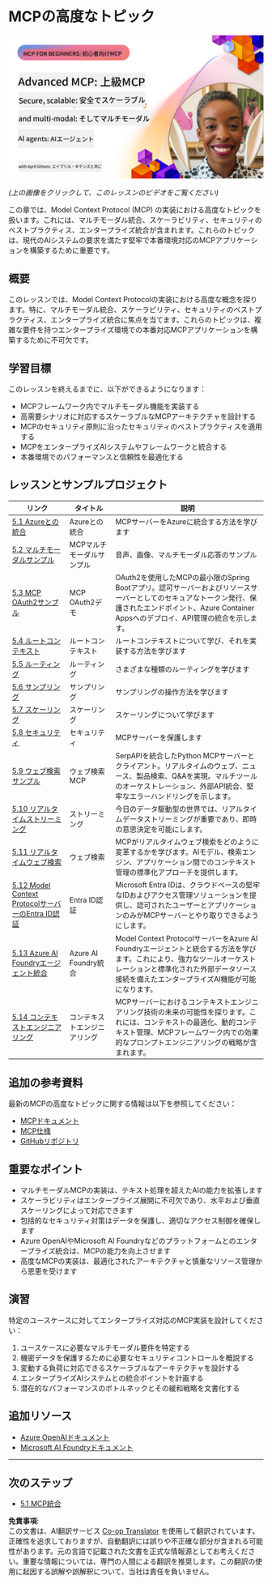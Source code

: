 <!--
CO_OP_TRANSLATOR_METADATA:
{
  "original_hash": "d204bc94ea6027d06a703b21b711ca57",
  "translation_date": "2025-07-29T00:10:02+00:00",
  "source_file": "05-AdvancedTopics/README.md",
  "language_code": "ja"
}
-->
# MCPの高度なトピック

[![高度なMCP: 安全性、スケーラビリティ、マルチモーダルAIエージェント](../../../translated_images/06.42259eaf91fccfc6d06ef1c126c9db04bbff9e5f60a87b782a2ec2616163142f.ja.png)](https://youtu.be/4yjmGvJzYdY)

_(上の画像をクリックして、このレッスンのビデオをご覧ください)_

この章では、Model Context Protocol (MCP) の実装における高度なトピックを扱います。これには、マルチモーダル統合、スケーラビリティ、セキュリティのベストプラクティス、エンタープライズ統合が含まれます。これらのトピックは、現代のAIシステムの要求を満たす堅牢で本番環境対応のMCPアプリケーションを構築するために重要です。

## 概要

このレッスンでは、Model Context Protocolの実装における高度な概念を探ります。特に、マルチモーダル統合、スケーラビリティ、セキュリティのベストプラクティス、エンタープライズ統合に焦点を当てます。これらのトピックは、複雑な要件を持つエンタープライズ環境での本番対応MCPアプリケーションを構築するために不可欠です。

## 学習目標

このレッスンを終えるまでに、以下ができるようになります：

- MCPフレームワーク内でマルチモーダル機能を実装する
- 高需要シナリオに対応するスケーラブルなMCPアーキテクチャを設計する
- MCPのセキュリティ原則に沿ったセキュリティのベストプラクティスを適用する
- MCPをエンタープライズAIシステムやフレームワークと統合する
- 本番環境でのパフォーマンスと信頼性を最適化する

## レッスンとサンプルプロジェクト

| リンク | タイトル | 説明 |
|------|-------|-------------|
| [5.1 Azureとの統合](./mcp-integration/README.md) | Azureとの統合 | MCPサーバーをAzureに統合する方法を学びます |
| [5.2 マルチモーダルサンプル](./mcp-multi-modality/README.md) | MCPマルチモーダルサンプル | 音声、画像、マルチモーダル応答のサンプル |
| [5.3 MCP OAuth2サンプル](../../../05-AdvancedTopics/mcp-oauth2-demo) | MCP OAuth2デモ | OAuth2を使用したMCPの最小限のSpring Bootアプリ。認可サーバーおよびリソースサーバーとしてのセキュアなトークン発行、保護されたエンドポイント、Azure Container Appsへのデプロイ、API管理の統合を示します。 |
| [5.4 ルートコンテキスト](./mcp-root-contexts/README.md) | ルートコンテキスト | ルートコンテキストについて学び、それを実装する方法を学びます |
| [5.5 ルーティング](./mcp-routing/README.md) | ルーティング | さまざまな種類のルーティングを学びます |
| [5.6 サンプリング](./mcp-sampling/README.md) | サンプリング | サンプリングの操作方法を学びます |
| [5.7 スケーリング](./mcp-scaling/README.md) | スケーリング | スケーリングについて学びます |
| [5.8 セキュリティ](./mcp-security/README.md) | セキュリティ | MCPサーバーを保護します |
| [5.9 ウェブ検索サンプル](./web-search-mcp/README.md) | ウェブ検索MCP | SerpAPIを統合したPython MCPサーバーとクライアント。リアルタイムのウェブ、ニュース、製品検索、Q&Aを実現。マルチツールのオーケストレーション、外部API統合、堅牢なエラーハンドリングを示します。 |
| [5.10 リアルタイムストリーミング](./mcp-realtimestreaming/README.md) | ストリーミング | 今日のデータ駆動型の世界では、リアルタイムデータストリーミングが重要であり、即時の意思決定を可能にします。 |
| [5.11 リアルタイムウェブ検索](./mcp-realtimesearch/README.md) | ウェブ検索 | MCPがリアルタイムウェブ検索をどのように変革するかを学びます。AIモデル、検索エンジン、アプリケーション間でのコンテキスト管理の標準化アプローチを提供します。 |
| [5.12 Model Context ProtocolサーバーのEntra ID認証](./mcp-security-entra/README.md) | Entra ID認証 | Microsoft Entra IDは、クラウドベースの堅牢なIDおよびアクセス管理ソリューションを提供し、認可されたユーザーとアプリケーションのみがMCPサーバーとやり取りできるようにします。 |
| [5.13 Azure AI Foundryエージェント統合](./mcp-foundry-agent-integration/README.md) | Azure AI Foundry統合 | Model Context ProtocolサーバーをAzure AI Foundryエージェントと統合する方法を学びます。これにより、強力なツールオーケストレーションと標準化された外部データソース接続を備えたエンタープライズAI機能が可能になります。 |
| [5.14 コンテキストエンジニアリング](./mcp-contextengineering/README.md) | コンテキストエンジニアリング | MCPサーバーにおけるコンテキストエンジニアリング技術の未来の可能性を探ります。これには、コンテキストの最適化、動的コンテキスト管理、MCPフレームワーク内での効果的なプロンプトエンジニアリングの戦略が含まれます。 |

## 追加の参考資料

最新のMCPの高度なトピックに関する情報は以下を参照してください：
- [MCPドキュメント](https://modelcontextprotocol.io/)
- [MCP仕様](https://spec.modelcontextprotocol.io/)
- [GitHubリポジトリ](https://github.com/modelcontextprotocol)

## 重要なポイント

- マルチモーダルMCPの実装は、テキスト処理を超えたAIの能力を拡張します
- スケーラビリティはエンタープライズ展開に不可欠であり、水平および垂直スケーリングによって対応できます
- 包括的なセキュリティ対策はデータを保護し、適切なアクセス制御を確保します
- Azure OpenAIやMicrosoft AI Foundryなどのプラットフォームとのエンタープライズ統合は、MCPの能力を向上させます
- 高度なMCPの実装は、最適化されたアーキテクチャと慎重なリソース管理から恩恵を受けます

## 演習

特定のユースケースに対してエンタープライズ対応のMCP実装を設計してください：

1. ユースケースに必要なマルチモーダル要件を特定する
2. 機密データを保護するために必要なセキュリティコントロールを概説する
3. 変動する負荷に対応できるスケーラブルなアーキテクチャを設計する
4. エンタープライズAIシステムとの統合ポイントを計画する
5. 潜在的なパフォーマンスのボトルネックとその緩和戦略を文書化する

## 追加リソース

- [Azure OpenAIドキュメント](https://learn.microsoft.com/en-us/azure/ai-services/openai/)
- [Microsoft AI Foundryドキュメント](https://learn.microsoft.com/en-us/ai-services/)

---

## 次のステップ

- [5.1 MCP統合](./mcp-integration/README.md)

**免責事項**:  
この文書は、AI翻訳サービス [Co-op Translator](https://github.com/Azure/co-op-translator) を使用して翻訳されています。正確性を追求しておりますが、自動翻訳には誤りや不正確な部分が含まれる可能性があります。元の言語で記載された文書を正式な情報源としてお考えください。重要な情報については、専門の人間による翻訳を推奨します。この翻訳の使用に起因する誤解や誤解釈について、当社は責任を負いません。